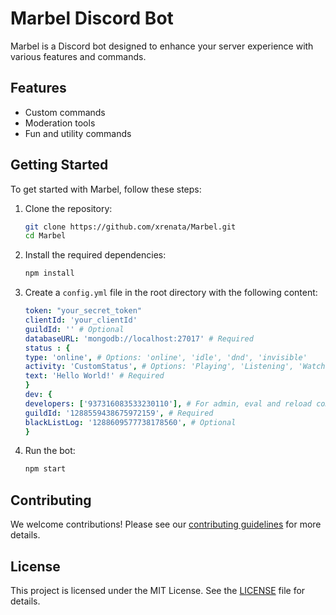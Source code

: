 # Marbel Discord Bot

Marbel is a Discord bot designed to enhance your server experience with various features and commands.

## Features

- Custom commands
- Moderation tools
- Fun and utility commands

## Getting Started

To get started with Marbel, follow these steps:

1. Clone the repository:
    ```sh
    git clone https://github.com/xrenata/Marbel.git
    cd Marbel
    ```

2. Install the required dependencies:
    ```sh
    npm install
    ```

3. Create a `config.yml` file in the root directory with the following content:

    ```yaml
    token: "your_secret_token"
    clientId: 'your_clientId'
    guildId: '' # Optional
    databaseURL: 'mongodb://localhost:27017' # Required
    status : {
    type: 'online', # Options: 'online', 'idle', 'dnd', 'invisible'
    activity: 'CustomStatus', # Options: 'Playing', 'Listening', 'Watching', 'CustomStatus'
    text: 'Hello World!' # Required 
    }
    dev: {
    developers: ['937316083533230110'], # For admin, eval and reload commands
    guildId: '1288559438675972159', # Required
    blackListLog: '1288609577738178560', # Optional
    }
    ```

4. Run the bot:
    ```sh
    npm start
    ```

## Contributing

We welcome contributions! Please see our [contributing guidelines](CONTRIBUTING.md) for more details.

## License

This project is licensed under the MIT License. See the [LICENSE](LICENSE) file for details.